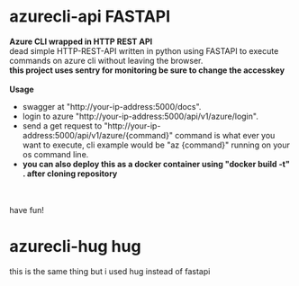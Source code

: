 # azurecli-api FASTAPI
**Azure CLI wrapped in HTTP REST API**
<br>
dead simple HTTP-REST-API written in python using FASTAPI to execute commands on azure cli without leaving the browser.
<br>
**this project uses sentry for monitoring be sure to change the accesskey**
<br>
<br>
**Usage**
<br>
* swagger at "http://your-ip-address:5000/docs".
* login to azure "http://your-ip-address:5000/api/v1/azure/login".
* send a get request to "http://your-ip-address:5000/api/v1/azure/{command}" command is what ever you want to execute, cli example would be "az {command}" running on your os command line.
* **you can also deploy this as a docker container using "docker build -t" . after cloning repository**
<br>
<br>
have fun!
<br>

# azurecli-hug hug
this is the same thing but i used hug instead of fastapi
